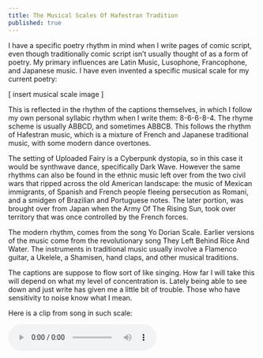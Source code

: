 ```yaml
---
title: The Musical Scales Of Hafestran Tradition
published: true
---
```

I have a specific poetry rhythm in mind when I write pages of comic script, even though traditionally comic script isn’t usually thought of as a form of poetry. My primary influences are Latin Music, Lusophone, Francophone, and Japanese music. I have even invented a specific musical scale for my current poetry:

[ insert musical scale image ]

This is reflected in the rhythm of the captions themselves, in which I follow my own personal syllabic rhythm when I write them: 8-6-6-8-4. The rhyme scheme is usually ABBCD, and sometimes ABBCB. This follows the rhythm of Hafestran music, which is a mixture of French and Japanese traditional music, with some modern dance overtones.

The setting of Uploaded Fairy is a Cyberpunk dystopia, so in this case it would be synthwave dance, specifically Dark Wave. However the same rhythms can also be found in the ethnic music left over from the two civil wars that ripped across the old American landscape: the music of Mexican immigrants, of Spanish and French people fleeing persecution as Romani, and a smidgen of Brazilian and Portuguese notes. The later portion, was brought over from Japan when the Army Of The Rising Sun, took over territory that was once controlled by the French forces.

The modern rhythm, comes from the song Yo Dorian Scale. Earlier versions of the music come from the revolutionary song They Left Behind Rice And Water. The instruments in traditional music usually involve a Flamenco guitar, a Ukelele, a Shamisen, hand claps, and other musical traditions.

The captions are suppose to flow sort of like singing. How far I will take this will depend on what my level of concentration is. Lately being able to see down and just write has given me a little bit of trouble. Those who have sensitivity to noise know what I mean.

Here is a clip from song in such scale:

<audio controls>   <source src="horse.ogg" type="audio/m">   <source src="horse.mp3" type="audio/mpeg"> Your browser does not support the audio element. </audio> 

